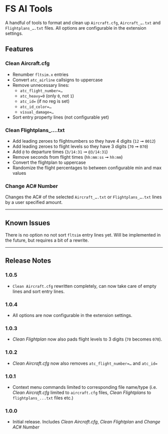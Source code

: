 # **FS AI** Tools

A handful of tools to format and clean up `Aircraft.cfg`, `Aircraft_….txt` and `Flightplans_….txt` files. All options are configurable in the extension settings.

## Features

### Clean Aircraft.cfg
* Renumber `fltsim.x` entries
* Convert `atc_airline` callsigns to uppercase
* Remove unnecessary lines:
  * `atc_flight_number=…`
  * `atc_heavy=0` (only `0`, not `1`)
  * `atc_id=` (if no reg is set)
  * `atc_id_color=…`
  * `visual_damage=…`
* Sort entry property lines (not configurable yet)

### Clean Flightplans_….txt
* Add leading zeroes to flightnumbers so they have 4 digits (`12` ➞ `0012`)
* Add leading zeroes to flight levels so they have 3 digits (`70` ➞ `070`)
* Add `@` to departure times (`3/14:31` ➞ `@3/14:31`)
* Remove seconds from flight times (`hh:mm:ss` ➞ `hh:mm`)
* Convert the flightplan to uppercase
* Randomize the flight percentages to between configurable min and max values

### Change AC# Number
Changes the AC# of the selected `Aircraft_….txt` or `Flightplans_….txt` lines by a user specified amount.

---

## Known Issues

There is no option no not sort `fltsim` entry lines yet. Will be implemented in the future, but requires a bit of a rewrite.

---

## Release Notes

### 1.0.5

- `Clean Aircraft.cfg` rewritten completely, can now take care of empty lines and sort entry lines.

### 1.0.4

- All options are now configurable in the extension settings.

### 1.0.3

- *Clean Flightplan* now also pads flight levels to 3 digits (`70` becomes `070`).

### 1.0.2

- *Clean Aircraft.cfg* now also removes `atc_flight_number=…` and `atc_id=`

### 1.0.1

- Context menu commands limited to corresponding file name/type (i.e. *Clean Aircraft.cfg* limited to `aircraft.cfg` files, *Clean Flightplans* to `flightplans_...txt` files etc.)

### 1.0.0

- Initial release. Includes *Clean Aircraft.cfg*, *Clean Flightplan* and *Change AC# Number*

